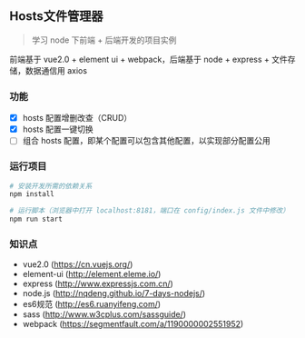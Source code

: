 ## Hosts文件管理器

> 学习 node 下前端 + 后端开发的项目实例

前端基于 vue2.0 + element ui + webpack，后端基于 node + express + 文件存储，数据通信用 axios

### 功能

- [x] hosts 配置增删改查（CRUD）
- [x] hosts 配置一键切换
- [ ] 组合 hosts 配置，即某个配置可以包含其他配置，以实现部分配置公用

### 运行项目

``` bash
# 安装开发所需的依赖关系
npm install

# 运行脚本（浏览器中打开 localhost:8181，端口在 config/index.js 文件中修改）
npm run start

```

### 知识点

* vue2.0 (https://cn.vuejs.org/)
* element-ui (http://element.eleme.io/)
* express (http://www.expressjs.com.cn/)
* node.js (http://nqdeng.github.io/7-days-nodejs/)
* es6规范 (http://es6.ruanyifeng.com/)
* sass (http://www.w3cplus.com/sassguide/)
* webpack (https://segmentfault.com/a/1190000002551952)
